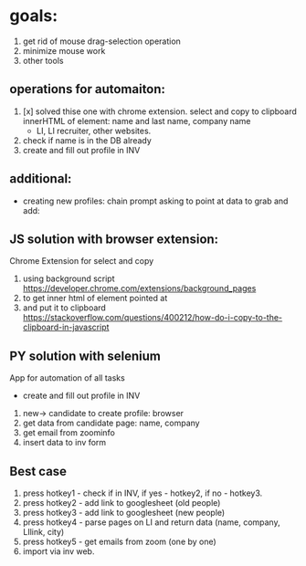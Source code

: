 # goals:
1. get rid of mouse drag-selection operation
2. minimize mouse work
3. other tools

## operations for automaiton:
1. [x] solved thise one with chrome extension. select and copy to clipboard innerHTML of element: name and last name, company name
    - LI, LI recruiter, other websites.
2. check if name is in the DB already
3. create and fill out profile in INV

## additional:
* creating new profiles: chain prompt asking to point at data to grab and add: 

## JS solution with browser extension:
Chrome Extension for select and copy
1. using background script https://developer.chrome.com/extensions/background_pages
2. to get inner html of element pointed at
3. and put it to clipboard https://stackoverflow.com/questions/400212/how-do-i-copy-to-the-clipboard-in-javascript

## PY solution with selenium
App for automation of all tasks
* create and fill out profile in INV
1. new-> candidate to create profile: browser
2. get data from candidate page: name, company
3. get email from zoominfo
4. insert data to inv form

## Best case
1. press hotkey1 - check if in INV, if yes - hotkey2, if no - hotkey3. 
2. press hotkey2 - add link to googlesheet (old people)
3. press hotkey3 - add link to googlesheet (new people)
4. press hotkey4 - parse pages on LI and return data (name, company, LIlink, city) 
5. press hotkey5 - get emails from zoom (one by one)
6. import via inv web.
